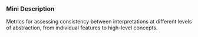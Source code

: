 ### Mini Description

Metrics for assessing consistency between interpretations at different levels of abstraction, from individual features to high-level concepts.
